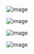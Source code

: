 
![image](https://user-images.githubusercontent.com/68098511/183987632-fd6f7d10-ee9a-4b34-b9c1-c77ec0544926.png)


![image](https://user-images.githubusercontent.com/68098511/183987867-8ba854a9-eb6a-4a4e-b598-cf90b550aad5.png)


![image](https://user-images.githubusercontent.com/68098511/183987930-dc1b0e99-dd9c-4059-b7d6-931f973e1b0e.png)


![image](https://user-images.githubusercontent.com/68098511/183988041-36e90f43-4c4c-4e2e-a0da-7a1dbe1b21b9.png)



